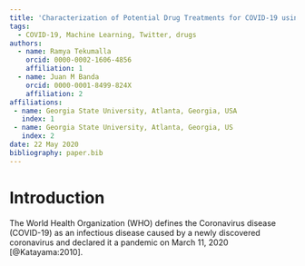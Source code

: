 ```yaml
---
title: 'Characterization of Potential Drug Treatments for COVID-19 using Social Media Data and Machine Learning'
tags:
  - COVID-19, Machine Learning, Twitter, drugs
authors:
  - name: Ramya Tekumalla
    orcid: 0000-0002-1606-4856
    affiliation: 1
  - name: Juan M Banda
    orcid: 0000-0001-8499-824X
    affiliation: 2
affiliations:
 - name: Georgia State University, Atlanta, Georgia, USA
   index: 1
 - name: Georgia State University, Atlanta, Georgia, US
   index: 2
date: 22 May 2020
bibliography: paper.bib
---
```



# Introduction 

The World Health Organization (WHO) defines the Coronavirus disease (COVID-19) as an infectious disease caused by a newly discovered coronavirus and declared it a pandemic on March 11, 2020 [@Katayama:2010]. 
